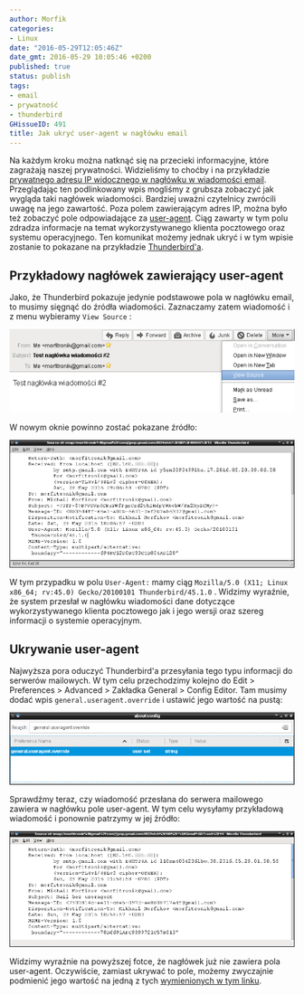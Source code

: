 ```yaml
---
author: Morfik
categories:
- Linux
date: "2016-05-29T12:05:46Z"
date_gmt: 2016-05-29 10:05:46 +0200
published: true
status: publish
tags:
- email
- prywatność
- thunderbird
GHissueID: 491
title: Jak ukryć user-agent w nagłówku email
---
```


Na każdym kroku można natknąć się na przecieki informacyjne, które zagrażają naszej prywatności.
Widzieliśmy to choćby i na przykładzie [prywatnego adresu IP widocznego w nagłówku w wiadomości
email](/post/jak-ukryc-prywatny-adres-ip-w-naglowku-email/). Przeglądając ten
podlinkowany wpis mogliśmy z grubsza zobaczyć jak wygląda taki nagłówek wiadomości. Bardziej uważni
czytelnicy zwrócili uwagę na jego zawartość. Poza polem zawierającym adres IP, można było też
zobaczyć pole odpowiadające za [user-agent](https://pl.wikipedia.org/wiki/User_agent). Ciąg zawarty
w tym polu zdradza informacje na temat wykorzystywanego klienta pocztowego oraz systemu
operacyjnego. Ten komunikat możemy jednak ukryć i w tym wpisie zostanie to pokazane na przykładzie
[Thunderbird'a](https://www.mozilla.org/pl/thunderbird/).

<!--more-->
## Przykładowy nagłówek zawierający user-agent

Jako, że Thunderbird pokazuje jedynie podstawowe pola w nagłówku email, to musimy sięgnąć do źródła
wiadomości. Zaznaczamy zatem wiadomość i z menu wybieramy `View Source` :

![](/img/2016/05/1.thunderbird-naglowek-wiadomosc-email.png#huge)

W nowym oknie powinno zostać pokazane źródło:

![](/img/2016/05/4.adres-ip-localhost-naglowek-email.png#huge)

W tym przypadku w polu `User-Agent:` mamy ciąg `Mozilla/5.0 (X11; Linux x86_64; rv:45.0)
Gecko/20100101 Thunderbird/45.1.0` . Widzimy wyraźnie, że system przesłał w nagłówku wiadomości dane
dotyczące wykorzystywanego klienta pocztowego jak i jego wersji oraz szereg informacji o systemie
operacyjnym.

## Ukrywanie user-agent

Najwyższa pora oduczyć Thunderbird'a przesyłania tego typu informacji do serwerów mailowych. W tym
celu przechodzimy kolejno do Edit > Preferences > Advanced > Zakładka General > Config Editor.
Tam musimy dodać wpis `general.useragent.override` i ustawić jego wartość na pustą:

![](/img/2016/05/2.thunderbird-nadpisanie-user-agent.png#huge)

Sprawdźmy teraz, czy wiadomość przesłana do serwera mailowego zawiera w nagłówku pole user-agent. W
tym celu wysyłamy przykładową wiadomość i ponownie patrzymy w jej źródło:

![](/img/2016/05/3.thunderbird-brak-user-agent-email.png#huge)

Widzimy wyraźnie na powyższej fotce, że nagłówek już nie zawiera pola user-agent. Oczywiście,
zamiast ukrywać to pole, możemy zwyczajnie podmienić jego wartość na jedną z tych [wymienionych w
tym linku](https://developer.mozilla.org/en-US/docs/Web/HTTP/Headers/User-Agent/Firefox).
